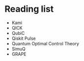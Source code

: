 # Reading list

* Kami
* QICK
* QubiC
* Qiskit Pulse
* Quantum Optimal Control Theory
* SimuQ
* GRAPE
